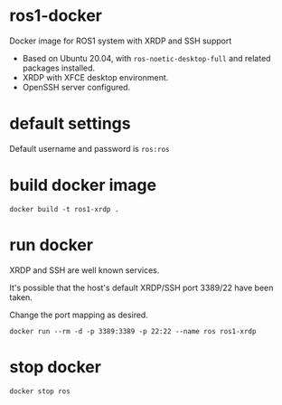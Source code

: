 # ros1-docker
Docker image for ROS1 system with XRDP and SSH support
- Based on Ubuntu 20.04, with ```ros-noetic-desktop-full``` and related packages installed.
- XRDP with XFCE desktop environment.
- OpenSSH server configured.

# default settings
Default username and password is ```ros:ros```

# build docker image
```
docker build -t ros1-xrdp .
```

# run docker
XRDP and SSH are well known services.

It's possible that the host's default XRDP/SSH port 3389/22 have been taken.

Change the port mapping as desired.

```
docker run --rm -d -p 3389:3389 -p 22:22 --name ros ros1-xrdp
```

# stop docker
```
docker stop ros
```
